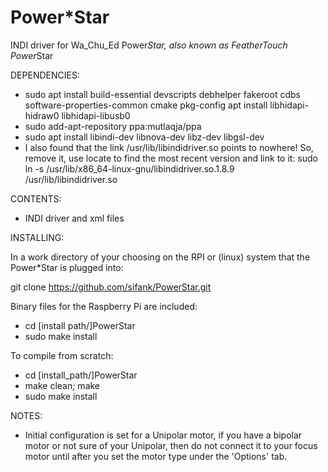 # Power*Star
INDI driver for Wa_Chu_Ed Power*Star, also known as FeatherTouch Power*Star

DEPENDENCIES:
- sudo apt install build-essential devscripts debhelper fakeroot cdbs software-properties-common cmake pkg-config apt install libhidapi-hidraw0 libhidapi-libusb0
- sudo add-apt-repository ppa:mutlaqja/ppa 
- sudo apt install libindi-dev libnova-dev libz-dev libgsl-dev
- I also found that the link /usr/lib/libindidriver.so points to nowhere!  So, remove it, use locate to find the most recent version and link to it: sudo ln -s /usr/lib/x86_64-linux-gnu/libindidriver.so.1.8.9 /usr/lib/libindidriver.so

CONTENTS:
- INDI driver and xml files

INSTALLING:

In a work directory of your choosing on the RPI 
or (linux) system that the Power*Star is plugged into:

git clone https://github.com/sifank/PowerStar.git

Binary files for the Raspberry Pi are included:
- cd [install path/]PowerStar
- sudo make install

To compile from scratch:
- cd [install_path/]PowerStar
- make clean; make
- sudo make install

NOTES:

- Initial configuration is set for a Unipolar motor, if you have a bipolar motor or not sure of your Unipolar, then do not connect it to your focus motor until after you set the motor type under the 'Options' tab.


